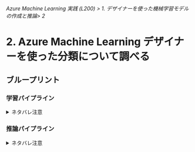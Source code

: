 ###### Azure Machine Learning 実践 (L200) > 1. デザイナーを使った機械学習モデルの作成と推論> 2

# 2. Azure Machine Learning デザイナーを使った分類について調べる

## ブループリント

### 学習パイプライン

<details>
<summary>ネタバレ注意</summary>
<img src="https://github.com/MicrosoftLearning/AI-900-AIFundamentals.ja-JP/raw/main/instructions/media/create-classification-model/evaluate-pipeline.png">
</details>

### 推論パイプライン

<details>
<summary>ネタバレ注意</summary>
<img src="https://github.com/MicrosoftLearning/AI-900-AIFundamentals.ja-JP/raw/main/instructions/media/create-classification-model/visual-inference.png">
</details>
